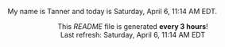 My name is Tanner and today is Saturday, April 6, 11:14 AM EDT.

<p align="center">This <i>README</i> file is generated <b>every 3 hours</b>!</br>Last refresh: Saturday, April 6, 11:14 AM EDT<br /></p>
